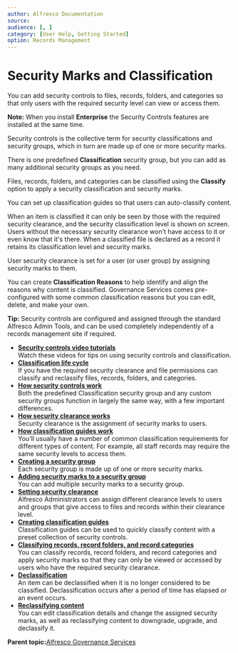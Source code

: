 ```yaml
---
author: Alfresco Documentation
source: 
audience: [, ]
category: [User Help, Getting Started]
option: Records Management
---
```


# Security Marks and Classification

You can add security controls to files, records, folders, and categories so that only users with the required security level can view or access them.

**Note:** When you install **Enterprise** the Security Controls features are installed at the same time.

Security controls is the collective term for security classifications and security groups, which in turn are made up of one or more security marks.

There is one predefined **Classification** security group, but you can add as many additional security groups as you need.

Files, records, folders, and categories can be classified using the **Classify** option to apply a security classification and security marks.

You can set up classification guides so that users can auto-classify content.

When an item is classified it can only be seen by those with the required security clearance, and the security classification level is shown on screen. Users without the necessary security clearance won't have access to it or even know that it's there. When a classified file is declared as a record it retains its classification level and security marks.

User security clearance is set for a user \(or user group\) by assigning security marks to them.

You can create **Classification Reasons** to help identify and align the reasons why content is classified. Governance Services comes pre-configured with some common classification reasons but you can edit, delete, and make your own.

**Tip:** Security controls are configured and assigned through the standard Alfresco Admin Tools, and can be used completely independently of a records management site if required.

-   **[Security controls video tutorials](../concepts/security-control-video-tutorials.md)**  
Watch these videos for tips on using security controls and classification.
-   **[Classification life cycle](../concepts/rm-classification-lifecycle.md)**  
If you have the required security clearance and file permissions can classify and reclassify files, records, folders, and categories.
-   **[How security controls work](../concepts/rm-sc-overview.md)**  
Both the predefined Classification security group and any custom security groups function in largely the same way, with a few important differences.
-   **[How security clearance works](../concepts/rm-clearance-overview.md)**  
Security clearance is the assignment of security marks to users.
-   **[How classification guides work](../concepts/rm-cg-overview.md)**  
You'll usually have a number of common classification requirements for different types of content. For example, all staff records may require the same security levels to access them.
-   **[Creating a security group](../tasks/rm-create-security-group.md)**  
Each security group is made up of one or more security marks.
-   **[Adding security marks to a security group](../tasks/rm-add-marks.md)**  
You can add multiple security marks to a security group.
-   **[Setting security clearance](../tasks/rm-assign-sc.md)**  
Alfresco Administrators can assign different clearance levels to users and groups that give access to files and records within their clearance level.
-   **[Creating classification guides](../tasks/rm-create-guide.md)**  
Classification guides can be used to quickly classify content with a preset collection of security controls.
-   **[Classifying records, record folders, and record categories](../tasks/rm-classify-record.md)**  
You can classify records, record folders, and record categories and apply security marks so that they can only be viewed or accessed by users who have the required security clearance.
-   **[Declassification](../concepts/rm-declassification.md)**  
An item can be declassified when it is no longer considered to be classified. Declassification occurs after a period of time has elapsed or an event occurs.
-   **[Reclassifying content](../tasks/rm-reclassify.md)**  
You can edit classification details and change the assigned security marks, as well as reclassifying content to downgrade, upgrade, and declassify it.

**Parent topic:**[Alfresco Governance Services](../concepts/welcome-gs.md)

